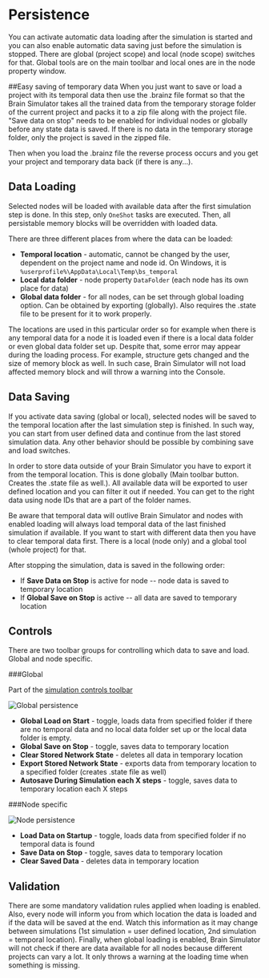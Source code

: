 # Persistence

You can activate automatic data loading after the simulation is started and you can also enable automatic data saving just before the simulation is stopped. There are global (project scope) and local (node scope) switches for that. Global tools are on the main toolbar and local ones are in the node property window.

##Easy saving of temporary data
When you just want to save or load a project with its temporal data then use the .brainz file format so that the Brain Simulator takes all the trained data from the temporary storage folder of the current project and packs it to a zip file along with the project file. "Save data on stop" needs to be enabled for individual nodes or globally before any state data is saved. If there is no data in the temporary storage folder, only the project is saved in the zipped file.

Then when you load the .brainz file the reverse process occurs and you get your project and temporary data back (if there is any...). 

## Data Loading
Selected nodes will be loaded with available data after the first simulation step is done. In this step, only `OneShot` tasks are executed. Then, all persistable memory blocks will be overridden with loaded data.

There are three different places from where the data can be loaded:

* **Temporal location** - automatic, cannot be changed by the user, dependent on the project name and node id. On Windows, it is `%userprofile%\AppData\Local\Temp\bs_temporal`
* **Local data folder** - node property `DataFolder` (each node has its own place for data)
* **Global data folder** - for all nodes, can be set through global loading option. Can be obtained by exporting (globally). Also requires the .state file to be present for it to work properly.

The locations are used in this particular order so for example when there is any temporal data for a node it is loaded even if there is a local data folder or even global data folder set up. 
Despite that, some error may appear during the loading process. For example, structure gets changed and the size of memory block as well. In such case, Brain Simulator will not load affected memory block and will throw a warning into the Console.

## Data Saving
If you activate data saving (global or local), selected nodes will be saved to the temporal location after the last simulation step is finished. In such way, you can start from user defined data and continue from the last stored simulation data. Any other behavior should be possible by combining save and load switches.

In order to store data outside of your Brain Simulator you have to export it from the temporal location. This is done globally (Main toolbar button. Creates the .state file as well.). All available data will be exported to user defined location and you can filter it out if needed. You can get to the right data using node IDs that are a part of the folder names.

Be aware that temporal data will outlive Brain Simulator and nodes with enabled loading will always load temporal data of the last finished simulation if available. If you want to start with different data then you have to clear temporal data first. There is a local (node only) and a global tool (whole project) for that.

After stopping the simulation, data is saved in the following order:

* If **Save Data on Stop** is active for node -- node data is saved to temporary location
* If **Global Save on Stop** is active -- all data are saved to temporary location

## Controls
There are two toolbar groups for controlling which data to save and load. Global and node specific. 

###Global

Part of the [simulation controls toolbar](../ui.md#simulation-controls)

![Global persistence](persistence/persistence-01.png)

*  **Global Load on Start** - toggle, loads data from specified folder if there are no temporal data and no local data folder set up or the local data folder is empty.
*  **Global Save on Stop** - toggle, saves data to temporary location
*  **Clear Stored Network State** - deletes all data in temporary location
*  **Export Stored Network State** - exports data from temporary location to a specified folder (creates .state file as well)
*  **Autosave During Simulation each X steps** - toggle, saves data to temporary location each X steps

###Node specific

![Node persistence](persistence/persistence-02.png)

*  **Load Data on Startup** - toggle, loads data from specified folder if no temporal data is found 
*  **Save Data on Stop** - toggle, saves data to temporary location
*  **Clear Saved Data** - deletes data in temporary location


## Validation
There are some mandatory validation rules applied when loading is enabled. Also, every node will inform you from which location the data is loaded and if the data will be saved at the end. Watch this information as it may change between simulations (1st simulation = user defined location, 2nd simulation = temporal location). Finally, when global loading is enabled, Brain Simulator will not check if there are data available for all nodes because different projects can vary a lot. It only throws a warning at the loading time when something is missing.
